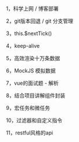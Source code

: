 1，科学上网 / 博客部署

2，git版本回退 / git 分支管理

3，this.$nextTick()

4，keep-alive

5，高效渲染十万条数据

6，MockJS 模拟数据

7，vue的面试题 - 解析

8，结合项目讲解组件封装

9，宏任务和微任务

10，过滤器和自定义指令

11，restful风格的api

